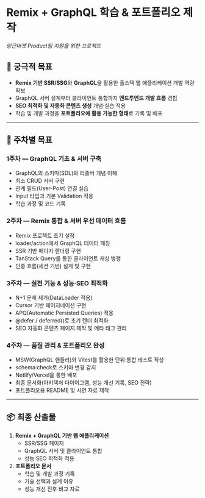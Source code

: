 # Remix + GraphQL 학습 & 포트폴리오 제작  
_당근마켓 Product팀 지원을 위한 프로젝트_

## 🎯 궁극적 목표
- **Remix 기반 SSR/SSG**와 **GraphQL**을 활용한 풀스택 웹 애플리케이션 개발 역량 확보
- GraphQL 서버 설계부터 클라이언트 통합까지 **엔드투엔드 개발 흐름** 경험
- **SEO 최적화 및 자동화 콘텐츠 생성** 개념·실습 적용
- 학습 및 개발 과정을 **포트폴리오에 활용 가능한 형태**로 기록 및 배포

---

## 📅 주차별 목표

### 1주차 — GraphQL 기초 & 서버 구축
- GraphQL의 스키마(SDL)와 리졸버 개념 이해
- 최소 CRUD 서버 구현
- 관계 필드(User-Post) 연결 실습
- Input 타입과 기본 Validation 적용
- 학습 과정 및 코드 기록

### 2주차 — Remix 통합 & 서버 우선 데이터 흐름
- Remix 프로젝트 초기 설정
- loader/action에서 GraphQL 데이터 패칭
- SSR 기반 페이지 렌더링 구현
- TanStack Query를 통한 클라이언트 캐싱 병행
- 인증 흐름(세션 기반) 설계 및 구현

### 3주차 — 실전 기능 & 성능·SEO 최적화
- N+1 문제 제거(DataLoader 적용)
- Cursor 기반 페이지네이션 구현
- APQ(Automatic Persisted Queries) 적용
- @defer / deferred()로 초기 렌더 최적화
- SEO 자동화 콘텐츠 페이지 제작 및 메타 태그 관리

### 4주차 — 품질 관리 & 포트폴리오 완성
- MSW(GraphQL 핸들러)와 Vitest를 활용한 단위·통합 테스트 작성
- schema:check로 스키마 변경 감지
- Netlify/Vercel을 통한 배포
- 최종 문서화(아키텍처 다이어그램, 성능 개선 기록, SEO 전략)
- 포트폴리오용 README 및 시연 자료 제작

---

## 📦 최종 산출물
1. **Remix + GraphQL 기반 웹 애플리케이션**
   - SSR/SSG 페이지
   - GraphQL 서버 및 클라이언트 통합
   - 성능·SEO 최적화 적용
2. **포트폴리오 문서**
   - 학습 및 개발 과정 기록
   - 기술 선택과 설계 이유
   - 성능 개선 전후 비교 자료

